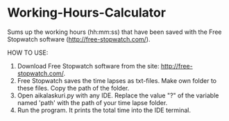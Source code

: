 # Working-Hours-Calculator
Sums up the working hours (hh:mm:ss) that have been saved with the Free Stopwatch software (http://free-stopwatch.com/).

HOW TO USE:
1. Download Free Stopwatch software from the site: http://free-stopwatch.com/.
2. Free Stopwatch saves the time lapses as txt-files. Make own folder to these files. Copy the path of the folder.
3. Open aikalaskuri.py with any IDE. Replace the value "?" of the variable named 'path' with the path of your time lapse folder.
4. Run the program. It prints the total time into the IDE terminal.
